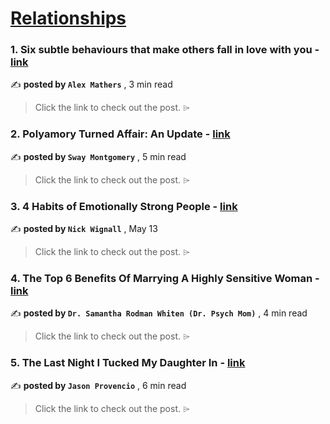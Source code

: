 
<h1><a href=https://medium.com/tag/relationships/recommended target="_blank" rel="noopener noreferrer">Relationships</a></h1>
<h3>1. Six subtle behaviours that make others fall in love with you - <a href=https://medium.com/@iamalexmathers/six-subtle-behaviours-that-make-others-fall-in-love-with-you-9c17d1014b10?source=tag_recommended_feed---------0-84----------relationships----------0be446b3_d1fb_44cd_b732_e3ea9670fc5a------- target="_blank" rel="noopener noreferrer">link</a></h3>

✍️ **posted by `Alex Mathers`** <date> , 3 min read</date>

<blockquote>Click the link to check out the post. ⌲</blockquote>

<h3>2. Polyamory Turned Affair: An Update - <a href=https://medium.com/@hersideofthebed/polyamory-turned-affair-an-update-adf7d79907f8?source=tag_recommended_feed---------1-107----------relationships----------0be446b3_d1fb_44cd_b732_e3ea9670fc5a------- target="_blank" rel="noopener noreferrer">link</a></h3>

✍️ **posted by `Sway Montgomery`** <date> , 5 min read</date>

<blockquote>Click the link to check out the post. ⌲</blockquote>

<h3>3. 4 Habits of Emotionally Strong People - <a href=https://medium.com/@nickwignall/4-habits-of-emotionally-strong-people-35c1255ba5d4?source=tag_recommended_feed---------2-85----------relationships----------0be446b3_d1fb_44cd_b732_e3ea9670fc5a------- target="_blank" rel="noopener noreferrer">link</a></h3>

✍️ **posted by `Nick Wignall`** <date> , May 13</date>

<blockquote>Click the link to check out the post. ⌲</blockquote>

<h3>4. The Top 6 Benefits Of Marrying A Highly Sensitive Woman - <a href=https://medium.com/@DrPsychMom/the-top-6-benefits-of-marrying-a-highly-sensitive-woman-da8c4c66a7aa?source=tag_recommended_feed---------3-84----------relationships----------0be446b3_d1fb_44cd_b732_e3ea9670fc5a------- target="_blank" rel="noopener noreferrer">link</a></h3>

✍️ **posted by `Dr. Samantha Rodman Whiten (Dr. Psych Mom)`** <date> , 4 min read</date>

<blockquote>Click the link to check out the post. ⌲</blockquote>

<h3>5. The Last Night I Tucked My Daughter In - <a href=https://medium.com/bouncin-and-behavin-blogs/the-last-night-i-tucked-my-daughter-in-a912eaf32a37?source=tag_recommended_feed---------4-107----------relationships----------0be446b3_d1fb_44cd_b732_e3ea9670fc5a------- target="_blank" rel="noopener noreferrer">link</a></h3>

✍️ **posted by `Jason Provencio`** <date> , 6 min read</date>

<blockquote>Click the link to check out the post. ⌲</blockquote>

